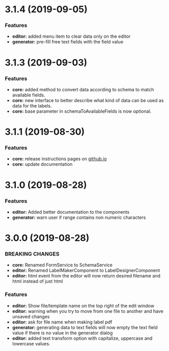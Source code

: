 <a name="3.1.4"></a>
# 3.1.4 (2019-09-05)

### Features
* **editor:** added menu item to clear data only on the editor
* **generator:** pre-fill free text fields with the field value

<a name="3.1.3"></a>
# 3.1.3 (2019-09-03)

### Features
* **core:** added method to convert data according to schema to match available fields.
* **core:** new interface to better describe what kind of data can be used as data for the labels.
* **core:** base parameter in schemaToAvailableFields is now optional.

<a name="3.1.1"></a>
# 3.1.1 (2019-08-30)

### Features

* **core:** release instructions pages on [github.io](https://luomus.github.io/label-designer/)
* **core:** update documentation

<a name="3.1.0"></a>
# 3.1.0 (2019-08-28)

### Features

* **editor:** Added better documentation to the components
* **generator:** warn user if range contains non numeric characters

<a name="3.0.0"></a>
# 3.0.0 (2019-08-28)

### BREAKING CHANGES

* **core:** Renamed FormService to SchemaService
* **editor:** Renamed LabelMakerComponent to LabelDesignerComponent
* **editor:** html event from the editor will now return desired filename and html instead of just html  

### Features

* **editor:** Show file/template name on the top right of the edit window
* **editor:** warning when you try to move from one file to another and have unsaved changes 
* **editor:** ask for file name when making label pdf
* **generator:** generating data to text fields will now empty the text field value if there is no value in the generator dialog
* **editor:** added text transform option with capitalize, uppercase and lowercase values.
